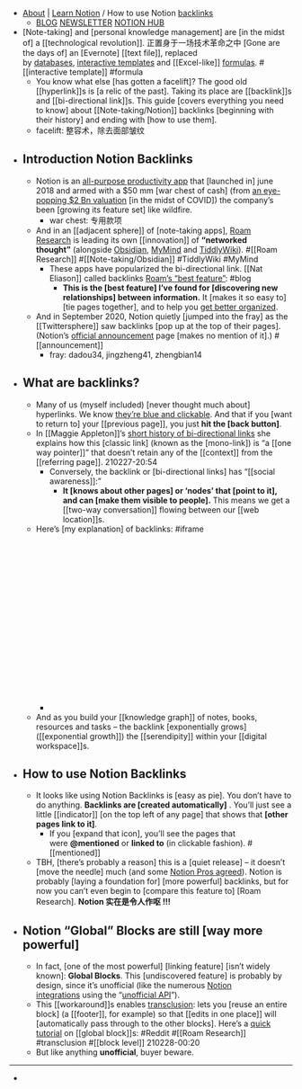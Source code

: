 - [About](https://radreads.co/start-here/) | [Learn Notion](https://radreads.co/notion/) / How to use Notion [backlinks](https://radreads.co/notion-backlinks/)
    - [BLOG](https://radreads.co/blog/)
[NEWSLETTER](https://radreads.co/subscribe/) 
[NOTION HUB](https://radreads.co/notion/)
- [Note-taking] and [personal knowledge management] are [in the midst of] a [[technological revolution]]. 正置身于一场技术革命之中 [Gone are the days of] an [Evernote] [[text file]], replaced by [databases](https://radreads.co/notion-databases/), [interactive templates](https://radreads.co/notion-templates/) and [[Excel-like]] [formulas](https://radreads.co/notion-formulas/). #[[interactive template]] #formula
    - You know what else [has gotten a facelift]? The good old [[hyperlink]]s is [a relic of the past]. Taking its place are [[backlink]]s and [[bi-directional link]]s. This guide [covers everything you need to know] about [[Note-taking/Notion]] backlinks [beginning with their history] and ending with [how to use them].
    - facelift: 整容术，除去面部皱纹
- ## Introduction Notion Backlinks
    - Notion is an [all-purpose productivity app](https://radreads.co/notion/) that [launched in] june 2018 and armed with a $50 mm [war chest of cash] (from [an eye-popping $2 Bn valuation](https://techcrunch.com/2020/04/01/notion-hits-2-billion-valuation-in-new-raise/) [in the midst of COVID]) the company’s been [growing its feature set] like wildfire. 
        - war chest: 专用款项
    - And in an [[adjacent sphere]] of [note-taking apps], [Roam Research](http://roamresearch.com/) is leading its own [[innovation]] of **“networked thought”** (alongside [Obsidian](https://obsidian.md/), [MyMind](https://mymind.com/) and [TiddlyWiki](https://tiddlywiki.com/)). #[[Roam Research]] #[[Note-taking/Obsidian]] #TiddlyWiki #MyMind
        - These apps have popularized the bi-directional link. [[Nat Eliason]] called backlinks [Roam’s “best feature”](https://www.nateliason.com/blog/roam): #blog
            - __This is the [best feature] I’ve found for [discovering new relationships] between information.__ It [makes it so easy to] [tie pages together], and to help you [get better organized]([[organized]]). 
    - And in September 2020, Notion quietly [jumped into the fray] as the [[Twittersphere]] saw backlinks [pop up at the top of their pages]. (Notion’s [official announcement](https://www.notion.so/What-s-New-157765353f2c4705bd45474e5ba8b46c) page [makes no mention of it].) #[[announcement]]
        - fray: dadou34, jingzheng41, zhengbian14
- ## What are backlinks?
    - Many of us (myself included) [never thought much about] hyperlinks. We know [they’re blue and clickable]([[clickable]]). And that if you [want to return to] your [[previous page]], you just __hit the [back button]__.
    - In [[Maggie Appleton]]’s [short history of bi-directional links](https://maggieappleton.com/bidirectionals) she explains how this [classic link] (known as the [mono-link]) is “a [[one way pointer]]” that doesn’t retain any of the [[context]] from the [[referring page]]. 
210227-20:54
        - Conversely, the backlink or [bi-directional links] has “[[social awareness]]:”
            - __It [knows about other pages] or ‘nodes’ that [point to it], and can [make them visible to people].__ This means we get a [[two-way conversation]] flowing between our [[web location]]s.
    - Here’s [my explanation] of backlinks: #iframe
        - <iframe class=" lazyloaded" data-src="https://www.youtube.com/embed/3GG0Ck14ISM" allow="accelerometer; autoplay; encrypted-media; gyroscope; picture-in-picture" allowfullscreen="" width="560" height="315" frameborder="0"></iframe>
    - And as you build your [[knowledge graph]] of notes, books, resources and tasks – the backlink [exponentially grows]([[exponential growth]]) the [[serendipity]] within your [[digital workspace]]s. 
- ## How to use Notion Backlinks
    - It looks like using Notion Backlinks is [easy as pie]. You don’t have to do anything. **Backlinks are [created automatically]** . You’ll just see a little [[indicator]] [on the top left of any page] that shows that __[other pages link to it]__. 
        - If you [expand that icon], you’ll see the pages that were **@mentioned** or **linked to** (in clickable fashion). #[[mentioned]]
    - TBH, [there’s probably a reason] this is a [quiet release] – it doesn’t [move the needle] much (and some [Notion Pros agreed](https://twitter.com/aNotioneer/status/1301478546792214528)). Notion is probably [laying a foundation for] [more powerful] backlinks, but for now you can’t even begin to [compare this feature to] [Roam Research].
**Notion 实在是令人作呕 !!!**
- ## Notion “Global” Blocks are still [way more powerful]
    - In fact, [one of the most powerful] [linking feature] [isn’t widely known]: **Global Blocks**. This [undiscovered feature] is probably by design, since it’s unofficial (like the numerous [Notion integrations](https://radreads.co/notion-integrations/) using the “[unofficial API]([[API]])”).
    - This [[workaround]]s enables [transclusion](https://www.reddit.com/r/RoamResearch/comments/gvbg1q/what_is_block_level_transclusion_and_why_is_it/): lets you [reuse an entire block] (a [[footer]], for example) so that [[edits in one place]] will [automatically pass through to the other blocks]. Here’s a [quick tutorial](https://www.youtube.com/embed/mQW1retgBcA) on [[global block]]s: #Reddit #[[Roam Research]] #transclusion #[[block level]]
210228-00:20
    - But like anything __unofficial__, buyer beware.
- ---
- 
